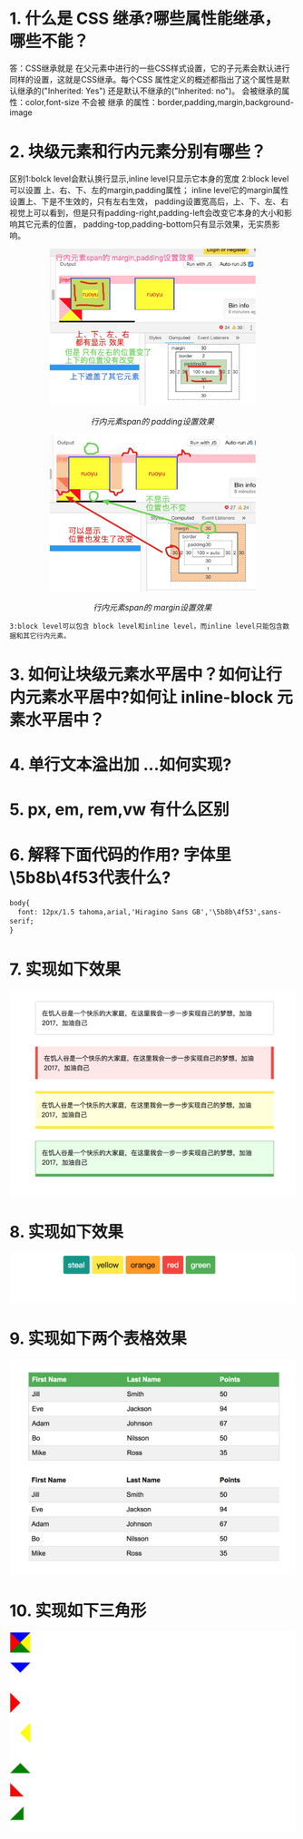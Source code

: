 # 1.  什么是 CSS 继承?哪些属性能继承，哪些不能？
答：CSS继承就是 在父元素中进行的一些CSS样式设置，它的子元素会默认进行同样的设置，这就是CSS继承。每个CSS 属性定义的概述都指出了这个属性是默认继承的("Inherited: Yes") 还是默认不继承的("Inherited: no")。
会被继承的属性：color,font-size
不会被 继承 的属性：border,padding,margin,background-image

# 2. 块级元素和行内元素分别有哪些？
区别1:bolck level会默认换行显示,inline level只显示它本身的宽度
    2:block level 可以设置 上、右、下、左的margin,padding属性；
      inline level它的margin属性设置上、下是不生效的，只有左右生效，
                    padding设置宽高后，上、下、左、右视觉上可以看到，但是只有padding-right,padding-left会改变它本身的大小和影响其它元素的位置， padding-top,padding-bottom只有显示效果，无实质影响。
<p align="center">
    <img src="https://github.com/ComicParty/resume/blob/master/projects/U7/images/ex2spanPadding.jpg" alt="Sample"  width="363" height="277">
    <p align="center">
        <em>行内元素span的 padding设置效果</em>
    </p>
</p>
<p align="center">
    <img src="https://github.com/ComicParty/resume/blob/master/projects/U7/images/ex2spanMargin.jpg" alt="Sample"  width="363" height="277">
    <p align="center">
        <em>行内元素span的 margin设置效果</em>
    </p>
</p>

    3:block level可以包含 block level和inline level，而inline level只能包含数据和其它行内元素。
# 3. 如何让块级元素水平居中？如何让行内元素水平居中?如何让 inline-block 元素水平居中？
# 4. 单行文本溢出加 ...如何实现?
# 5. px, em, rem,vw 有什么区别
# 6. 解释下面代码的作用? 字体里\5b8b\4f53代表什么?
```
body{
  font: 12px/1.5 tahoma,arial,'Hiragino Sans GB','\5b8b\4f53',sans-serif;
}
```
# 7. 实现如下效果
![](https://github.com/ComicParty/resume/blob/master/projects/U7/images/ex7.jpg)
# 8. 实现如下效果
![使用github仓库的地址才有效](https://raw.githubusercontent.com/ComicParty/resume/master/projects/U7/images/ex8.jpg)
# 9. 实现如下两个表格效果
![](https://github.com/ComicParty/resume/blob/master/projects/U7/images/ex9.jpg)
# 10. 实现如下三角形
![](https://github.com/ComicParty/resume/blob/master/projects/U7/images/ex10.jpg)


